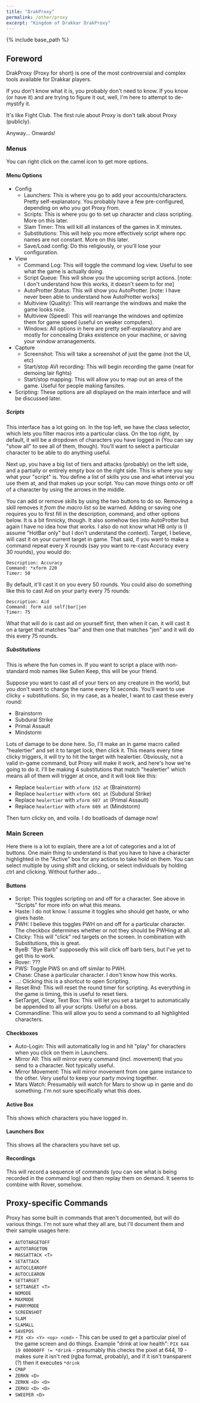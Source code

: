 ```yaml
---
title: "DrakProxy"
permalink: /other/proxy
excerpt: "Kingdom of Drakkar DrakProxy"
---
```


{% include base_path %}

## Foreword

DrakProxy (Proxy for short) is one of the most controversial and complex tools available for Drakkar players.

If you don't know what it is, you probably don't need to know. If you know (or have it) and are trying to figure it out, well, I'm here to attempt to de-mystify it.

It's like Fight Club. The first rule about Proxy is don't talk about Proxy (publicly).

Anyway... Onwards!

### Menus
You can right click on the camel icon to get more options. 

#### Menu Options

* Config
  * Launchers: This is where you go to add your accounts/characters. Pretty self-explanatory. You probably have a few pre-configured, depending on who you got Proxy from.
  * Scripts: This is where you go to set up character and class scripting. More on this later.
  * Slam Timer: This will kill all instances of the games in X minutes.
  * Substitutions: This will help you more effectively script where npc names are not constant. More on this later.
  * Save/Load config: Do this religiously, or you'll lose your configuration.
* View
  * Command Log: This will toggle the command log view. Useful to see what the game is actually doing.
  * Script Queue: This will show you the upcoming script actions. [note: I don't understand how this works, it doesn't seem to for me]
  * AutoProtter Status: This will show you AutoProtter. [note: I have never been able to understand how AutoProtter works]
  * Multiview (Quality): This will rearrange the windows and make the game looks nice.
  * Multiview (Speed): This will rearrange the windows and optimize them for game speed (useful on weaker computers).
  * Windows: All options in here are pretty self-explanatory and are mostly for concealing Draks existence on your machine, or saving your window arranagements. 
* Capture
  * Screenshot: This will take a screenshot of just the game (not the UI, etc)
  * Start/stop AVI recording: This will begin recording the game (neat for demoing lair fights)
  * Start/stop mapping: This will allow you to map out an area of the game. Useful for people making fansites.
* Scripting: These options are all displayed on the main interface and will be discussed later.
  
##### Scripts
This interface has a lot going on. In the top left, we have the class selector, which lets you filter macros into a particular class. On the top right, by default, it will be a dropdown of characters you have logged in (You can say "show all" to see all of them, though). You'll want to select a particular character to be able to do anything useful.

Next up, you have a big list of tiers and attacks (probably) on the left side, and a partially or entirely empty box on the right side. This is where you say what your "script" is. You define a list of skills you use and what interval you use them at, and that makes up your script. You can move things onto or off of a character by using the arrows in the middle.

You can add or remove skills by using the two buttons to do so. Removing a skill removes it _from the macro list_ so be warned. Adding or saving one requires you to first fill in the description, command, and other options below. It is a bit finnicky, though. It also somehow ties into AutoProtter but again I have no idea how that works. I also do not know what HB only is (I assume "HotBar only" but I don't understand the context). Target, I believe, will cast it on your current target in game. That said, if you want to make a command repeat every X rounds (say you want to re-cast Accuracy every 30 rounds), you would do:

```
Description: Accuracy
Command: *xform 220
Timer: 50
```

By default, it'll cast it on you every 50 rounds. You could also do something like this to cast Aid on your party every 75 rounds:

```
Description: Aid
Command: form aid self|bar|jen
Timer: 75
```

What that will do is cast aid on yourself first, then when it can, it will cast it on a target that matches "bar" and then one that matches "jen" and it will do this every 75 rounds.

##### Substitutions
This is where the fun comes in. If you want to script a place with non-standard mob names like Sullen Keep, this will be your friend.

Suppose you want to cast all of your tiers on any creature in the world, but you don't want to change the name every 10 seconds. You'll want to use clicky + substitutions. So, in my case, as a healer, I want to cast these every round:

* Brainstorm
* Subdural Strike
* Primal Assault
* Mindstorm

Lots of damage to be done here. So, I'll make an in game macro called "healertier" and set it to target lock, then click it. This means every time clicky triggers, it will try to hit the target with healertier. Obviously, not a valid in-game command, but Proxy will make it work, and here's how we're going to do it. I'll be making 4 substitutions that match "healertier" which means all of them will trigger at once, and it will look like this:

* Replace `healertier` with `xform 152 at` (Brainstorm)
* Replace `healertier` with `xform 601 at` (Subdural Strike)
* Replace `healertier` with `xform 607 at` (Primal Assault)
* Replace `healertier` with `xform 609 at` (Mindstorm)

Then turn clicky on, and voila. I do boatloads of damage now!

### Main Screen
Here there is a lot to explain, there are a lot of categories and a lot of buttons. One main thing to understand is that you have to have a character highlighted in the "Active" box for any actions to take hold on them. You can select multiple by using shift and clicking, or select individuals by holding ctrl and clicking. Without further ado...

#### Buttons
* Script: This toggles scripting on and off for a character. See above in "Scripts" for more info on what this means.
* Haste: I do not know. I assume it toggles who should get haste, or who gives haste.
* PWH: I believe this toggles PWH on and off for a particular character. The checkbox determines whether or not they should be PWHing at all.
* Clicky: This will "click" red targets on the screen. In combination with Substitutions, this is great.
* ByeB: "Bye Barb" supposedly this will click off barb tiers, but I've yet to get this to work.
* Rover: ???
* PWS: Toggle PWS on and off similar to PWH.
* Chase: Chase a particular character. I don't know how this works.
* ...: Clicking this is a shortcut to open Scripting.
* Reset Rnd: This will reset the round timer for scripting. As everything in the game is timing, this is useful to reset tiers.
* SetTarget, Clear, Text Box: This will let you set a target to automatically be appended to all your scripts. Useful on a boss.
* Commandline: This will allow you to send a command to all highlighted characters.

#### Checkboxes
* Auto-Login: This will automatically log in and hit "play" for characters when you click on them in Launchers.
* Mirror All: This will mirror every command (incl. movement) that you send to a character. Not typically useful.
* Mirror Movement: This will mirror movement from one game instance to the other. Very useful to keep your party moving together.
* Mars Watch: Presumably will watch for Mars to show up in game and do something. I'm not sure specifically what this does.

#### Active Box
This shows which characters you have logged in.

#### Launchers Box
This shows all the characters you have set up.

#### Recordings
This will record a sequence of commands (you can see what is being recorded in the command log) and then replay them on demand. It seems to combine with Rover, somehow.

## Proxy-specific Commands

Proxy has some built in commands that aren't documented, but will do various things. I'm not sure what they all are, but I'll document them and their sample usages here:

* `AUTOTARGETOFF`
* `AUTOTARGETON`
* `MASSATTACK <T>`
* `SETATTACK`
* `AUTOCLEAROFF`
* `AUTOCLEARON`
* `SETTARGET`
* `SETTARGET <T>`
* `NOMODE`
* `MAXMODE`
* `PARRYMODE`
* `SCREENSHOT`
* `SLAM`
* `SLAMALL`
* `SAVEPOS`
* `PIX <X> <Y> <op> <cmd>` - This can be used to get a particular pixel of the game screen and do things. Example "drink at low health": `PIX 644 19 000000FF != *drink` - presumably this checks the pixel at 644, 19 - makes sure it isn't red (rgba format, probably), and if it isn't transparent (?) then it executes `*drink`
* `CMAP`
* `ZERKN <D>`
* `ZERKN <D> <D>`
* `ZERKU <D> <D>`
* `SWEEPER <D>`
